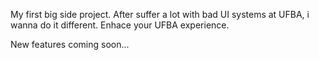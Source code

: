 My first big side project. After suffer a lot with bad UI systems at UFBA, i wanna do it different. Enhace your UFBA experience.

New features coming soon...

